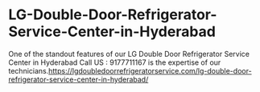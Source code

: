 # LG-Double-Door-Refrigerator-Service-Center-in-Hyderabad
One of the standout features of our LG Double Door Refrigerator Service Center in Hyderabad Call US : 9177711167  is the expertise of our technicians.https://lgdoubledoorrefrigeratorservice.com/lg-double-door-refrigerator-service-center-in-hyderabad/
